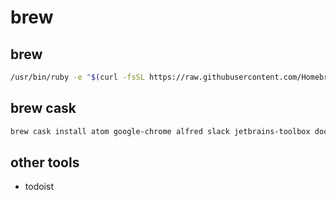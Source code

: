 # brew
## brew
```bash
/usr/bin/ruby -e "$(curl -fsSL https://raw.githubusercontent.com/Homebrew/install/master/install)"
```
## brew cask
```bash
brew cask install atom google-chrome alfred slack jetbrains-toolbox docker gyazo goenv rbenv kindle vlc pomodone
```

## other tools
- todoist


